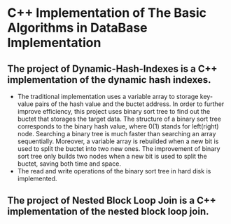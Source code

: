 # C++ Implementation of The Basic Algorithms in DataBase Implementation
## The project of Dynamic-Hash-Indexes is a C++ implementation of the dynamic hash indexes.
* The traditional implementation uses a variable array to storage key-value pairs of the hash value and the buctet address. In order to further improve efficiency, this project uses binary sort tree to find out the buctet that storages the target data. The structure of a binary sort tree corresponds to the binary hash value, where 0(1) stands for left(right) node. Searching a binary tree is much faster than searching an array sequentially. Moreover, a variable array is rebuilded when a new bit is used to split the buctet into two new ones. The improvement of binary sort tree only builds two nodes when  a new bit is used to split the buctet, saving both time and space. 
* The read and write operations of the binary sort tree in hard disk is implemented.
## The project of Nested Block Loop Join is a C++ implementation of the nested block loop join.
